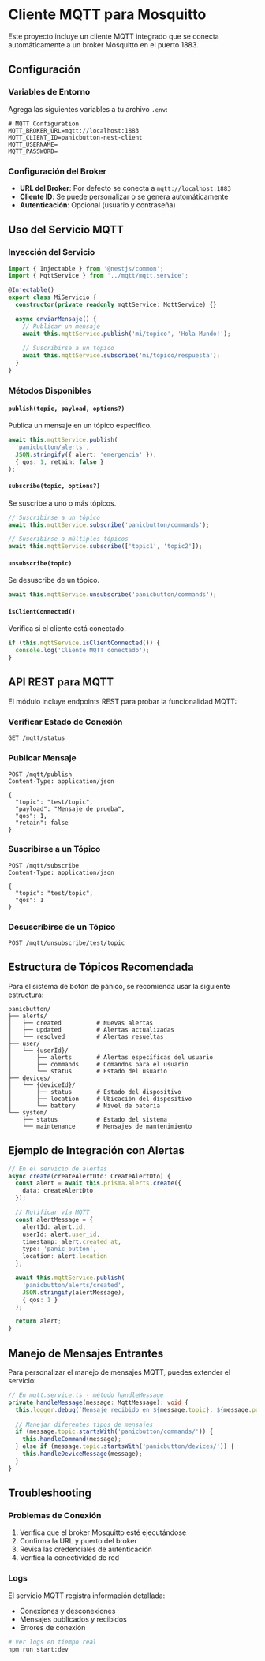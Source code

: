 # Cliente MQTT para Mosquitto

Este proyecto incluye un cliente MQTT integrado que se conecta automáticamente a un broker Mosquitto en el puerto 1883.

## Configuración

### Variables de Entorno

Agrega las siguientes variables a tu archivo `.env`:

```env
# MQTT Configuration
MQTT_BROKER_URL=mqtt://localhost:1883
MQTT_CLIENT_ID=panicbutton-nest-client
MQTT_USERNAME=
MQTT_PASSWORD=
```

### Configuración del Broker

- **URL del Broker**: Por defecto se conecta a `mqtt://localhost:1883`
- **Cliente ID**: Se puede personalizar o se genera automáticamente
- **Autenticación**: Opcional (usuario y contraseña)

## Uso del Servicio MQTT

### Inyección del Servicio

```typescript
import { Injectable } from '@nestjs/common';
import { MqttService } from '../mqtt/mqtt.service';

@Injectable()
export class MiServicio {
  constructor(private readonly mqttService: MqttService) {}

  async enviarMensaje() {
    // Publicar un mensaje
    await this.mqttService.publish('mi/topico', 'Hola Mundo!');
    
    // Suscribirse a un tópico
    await this.mqttService.subscribe('mi/topico/respuesta');
  }
}
```

### Métodos Disponibles

#### `publish(topic, payload, options?)`
Publica un mensaje en un tópico específico.

```typescript
await this.mqttService.publish(
  'panicbutton/alerts', 
  JSON.stringify({ alert: 'emergencia' }), 
  { qos: 1, retain: false }
);
```

#### `subscribe(topic, options?)`
Se suscribe a uno o más tópicos.

```typescript
// Suscribirse a un tópico
await this.mqttService.subscribe('panicbutton/commands');

// Suscribirse a múltiples tópicos
await this.mqttService.subscribe(['topic1', 'topic2']);
```

#### `unsubscribe(topic)`
Se desuscribe de un tópico.

```typescript
await this.mqttService.unsubscribe('panicbutton/commands');
```

#### `isClientConnected()`
Verifica si el cliente está conectado.

```typescript
if (this.mqttService.isClientConnected()) {
  console.log('Cliente MQTT conectado');
}
```

## API REST para MQTT

El módulo incluye endpoints REST para probar la funcionalidad MQTT:

### Verificar Estado de Conexión
```http
GET /mqtt/status
```

### Publicar Mensaje
```http
POST /mqtt/publish
Content-Type: application/json

{
  "topic": "test/topic",
  "payload": "Mensaje de prueba",
  "qos": 1,
  "retain": false
}
```

### Suscribirse a un Tópico
```http
POST /mqtt/subscribe
Content-Type: application/json

{
  "topic": "test/topic",
  "qos": 1
}
```

### Desuscribirse de un Tópico
```http
POST /mqtt/unsubscribe/test/topic
```

## Estructura de Tópicos Recomendada

Para el sistema de botón de pánico, se recomienda usar la siguiente estructura:

```
panicbutton/
├── alerts/
│   ├── created          # Nuevas alertas
│   ├── updated          # Alertas actualizadas
│   └── resolved         # Alertas resueltas
├── user/
│   └── {userId}/
│       ├── alerts       # Alertas específicas del usuario
│       ├── commands     # Comandos para el usuario
│       └── status       # Estado del usuario
├── devices/
│   └── {deviceId}/
│       ├── status       # Estado del dispositivo
│       ├── location     # Ubicación del dispositivo
│       └── battery      # Nivel de batería
└── system/
    ├── status           # Estado del sistema
    └── maintenance      # Mensajes de mantenimiento
```

## Ejemplo de Integración con Alertas

```typescript
// En el servicio de alertas
async create(createAlertDto: CreateAlertDto) {
  const alert = await this.prisma.alerts.create({
    data: createAlertDto 
  });

  // Notificar vía MQTT
  const alertMessage = {
    alertId: alert.id,
    userId: alert.user_id,
    timestamp: alert.created_at,
    type: 'panic_button',
    location: alert.location
  };

  await this.mqttService.publish(
    'panicbutton/alerts/created',
    JSON.stringify(alertMessage),
    { qos: 1 }
  );

  return alert;
}
```

## Manejo de Mensajes Entrantes

Para personalizar el manejo de mensajes MQTT, puedes extender el servicio:

```typescript
// En mqtt.service.ts - método handleMessage
private handleMessage(message: MqttMessage): void {
  this.logger.debug(`Mensaje recibido en ${message.topic}: ${message.payload}`);
  
  // Manejar diferentes tipos de mensajes
  if (message.topic.startsWith('panicbutton/commands/')) {
    this.handleCommand(message);
  } else if (message.topic.startsWith('panicbutton/devices/')) {
    this.handleDeviceMessage(message);
  }
}
```

## Troubleshooting

### Problemas de Conexión

1. Verifica que el broker Mosquitto esté ejecutándose
2. Confirma la URL y puerto del broker
3. Revisa las credenciales de autenticación
4. Verifica la conectividad de red

### Logs

El servicio MQTT registra información detallada:
- Conexiones y desconexiones
- Mensajes publicados y recibidos
- Errores de conexión

```bash
# Ver logs en tiempo real
npm run start:dev
```
